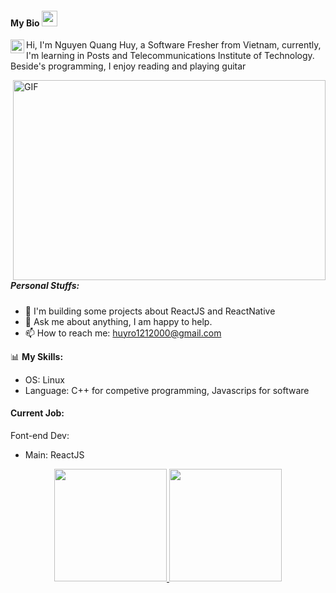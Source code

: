 #### My Bio  <img src="https://media.giphy.com/media/hvRJCLFzcasrR4ia7z/giphy.gif" width="25px">

</a> <a href="https://www.facebook.com/profile.php?id=100028024058368">
  <img align="left" alt="Facebook" width="22px" src="https://cdn.jsdelivr.net/npm/simple-icons@4.2.0/icons/facebook.svg" />
</a>

Hi, I'm Nguyen Quang Huy, a Software Fresher from Vietnam, currently, I'm learning in Posts and Telecommunications Institute of Technology. Beside's programming, I enjoy reading and playing guitar


  <img align="right" alt="GIF" src="https://github.com/abhisheknaiidu/abhisheknaiidu/blob/master/code.gif?raw=true" width="500" height="320" />
  

##### **Personal Stuffs:**

- 🌱 I'm building some projects about ReactJS and ReactNative
- 💬 Ask me about anything, I am happy to help.
- 📫  How to reach me: huyro1212000@gmail.com

📊 **My Skills:**

- OS: Linux <br/>
- Language: C++ for competive programming, Javascrips for software

#### **Current Job:**


Font-end Dev: 

- Main: ReactJS

<p align="center" margin-top=30px>
<a href="https://github.com/huynguyen1212">
  <img height="180em" src="https://github-readme-stats-eight-theta.vercel.app/api?username=huynguyen1212&show_icons=true&theme=algolia&include_all_commits=true&count_private=true"/>
  <img height="180em" src="https://github-readme-stats-eight-theta.vercel.app/api/top-langs/?username=huynguyen1212&layout=compact&langs_count=8&theme=algolia"/>
</a>
</p>
